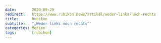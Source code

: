 ```yaml
---
date:       2020-09-29
redirect:   https://www.rubikon.news/artikel/weder-links-noch-rechts
title:      Rubikon
subtitle:   "„Weder links noch rechts“"
categories: Medien
tags:       [rubikon]
---
```

